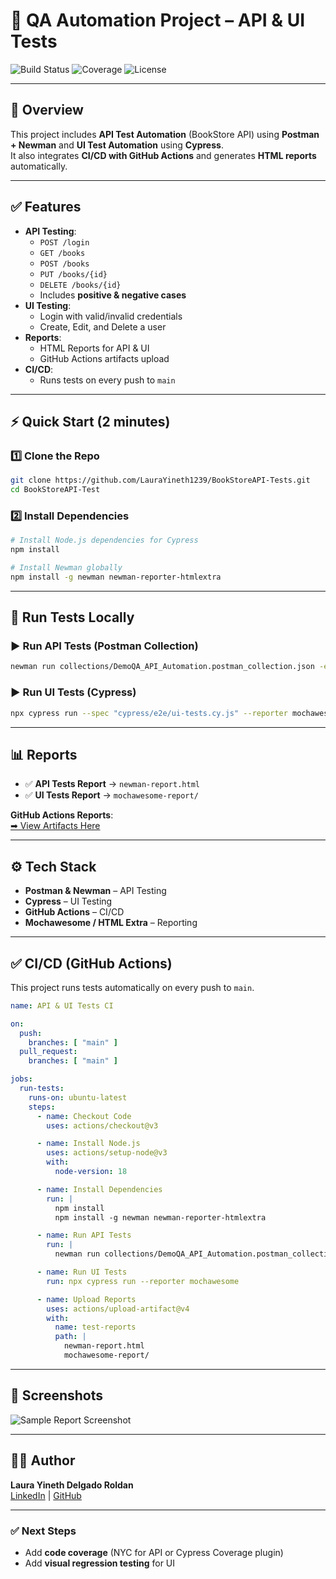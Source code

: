 # 🚀 QA Automation Project – API & UI Tests

![Build Status](https://img.shields.io/github/actions/workflow/status/<your-username>/<your-repo>/ci.yml?branch=main)
![Coverage](https://img.shields.io/badge/coverage-100%25-brightgreen)
![License](https://img.shields.io/badge/license-MIT-blue)

---

## 📌 Overview
This project includes **API Test Automation** (BookStore API) using **Postman + Newman** and **UI Test Automation** using **Cypress**.  
It also integrates **CI/CD with GitHub Actions** and generates **HTML reports** automatically.

---

## ✅ Features
- **API Testing**:
  - `POST /login`
  - `GET /books`
  - `POST /books`
  - `PUT /books/{id}`
  - `DELETE /books/{id}`
  - Includes **positive & negative cases**
- **UI Testing**:
  - Login with valid/invalid credentials
  - Create, Edit, and Delete a user
- **Reports**:
  - HTML Reports for API & UI
  - GitHub Actions artifacts upload
- **CI/CD**:
  - Runs tests on every push to `main`

---

## ⚡ Quick Start (2 minutes)

### 1️⃣ Clone the Repo
```bash
git clone https://github.com/LauraYineth1239/BookStoreAPI-Tests.git
cd BookStoreAPI-Test
```

### 2️⃣ Install Dependencies
```bash
# Install Node.js dependencies for Cypress
npm install

# Install Newman globally
npm install -g newman newman-reporter-htmlextra
```

---

## 🧪 Run Tests Locally

### ▶ Run API Tests (Postman Collection)
```bash
newman run collections/DemoQA_API_Automation.postman_collection.json -e collections/DemoQA_Env.postman_environment.json --reporters cli,htmlextra --reporter-htmlextra-export newman-report.html
```

### ▶ Run UI Tests (Cypress)
```bash
npx cypress run --spec "cypress/e2e/ui-tests.cy.js" --reporter mochawesome
```

---

## 📊 Reports
- ✅ **API Tests Report** → `newman-report.html`
- ✅ **UI Tests Report** → `mochawesome-report/`

**GitHub Actions Reports**:  
[➡ View Artifacts Here](https://github.com/LauraYineth1239/BookStoreAPI-Tests/actions)

---

## ⚙ Tech Stack
- **Postman & Newman** – API Testing
- **Cypress** – UI Testing
- **GitHub Actions** – CI/CD
- **Mochawesome / HTML Extra** – Reporting

---

## ✅ CI/CD (GitHub Actions)
This project runs tests automatically on every push to `main`.

```yaml
name: API & UI Tests CI

on:
  push:
    branches: [ "main" ]
  pull_request:
    branches: [ "main" ]

jobs:
  run-tests:
    runs-on: ubuntu-latest
    steps:
      - name: Checkout Code
        uses: actions/checkout@v3

      - name: Install Node.js
        uses: actions/setup-node@v3
        with:
          node-version: 18

      - name: Install Dependencies
        run: |
          npm install
          npm install -g newman newman-reporter-htmlextra

      - name: Run API Tests
        run: |
          newman run collections/DemoQA_API_Automation.postman_collection.json           -e collections/DemoQA_Env.postman_environment.json           --reporters cli,htmlextra           --reporter-htmlextra-export newman-report.html           --suppress-exit-code

      - name: Run UI Tests
        run: npx cypress run --reporter mochawesome

      - name: Upload Reports
        uses: actions/upload-artifact@v4
        with:
          name: test-reports
          path: |
            newman-report.html
            mochawesome-report/
```

---

## 📸 Screenshots
![Sample Report Screenshot](screenshots/report-example.png)

---

## 👩‍💻 Author
**Laura Yineth Delgado Roldan**  
[LinkedIn](https://www.linkedin.com/in/lauradelgado1239/) | [GitHub](https://github.com/LauraYineth1239)

---

### ✅ Next Steps
- Add **code coverage** (NYC for API or Cypress Coverage plugin)
- Add **visual regression testing** for UI
